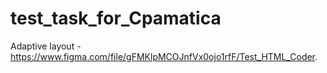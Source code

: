 # test_task_for_Cpamatica
Adaptive layout - https://www.figma.com/file/gFMKlpMCOJnfVx0ojo1rfF/Test_HTML_Coder.
